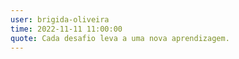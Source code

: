 ```yaml
---
user: brigida-oliveira
time: 2022-11-11 11:00:00
quote: Cada desafio leva a uma nova aprendizagem.
---
```


